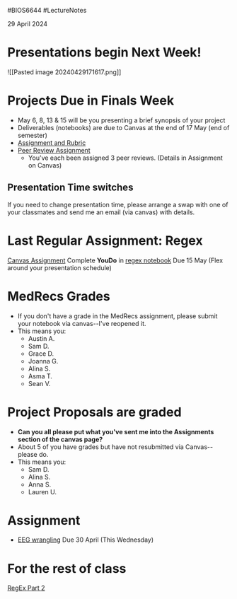 #BIOS6644
#LectureNotes

29 April  2024

# Presentations begin Next Week!
![[Pasted image 20240429171617.png]]

# Projects Due in Finals Week
- May 6, 8, 13 & 15 will be you presenting a brief synopsis of your project
- Deliverables (notebooks) are due to Canvas at the end of 17 May (end of semester)
- [Assignment and Rubric](https://ucdenver.instructure.com/courses/533986/assignments/1717710)
- [Peer Review Assignment](https://ucdenver.instructure.com/courses/533986/assignments/1718103)
	- You've each been assigned 3 peer reviews. (Details in Assignment on Canvas)
## Presentation Time switches
If you need to change presentation time, please arrange a swap with one of your classmates and send me an email (via canvas) with details.


# Last Regular Assignment: Regex 
[Canvas Assignment](https://ucdenver.instructure.com/courses/533986/assignments/1718544)
Complete **YouDo** in [regex notebook](https://github.com/BIOS6644/BIOS6644_Spring_2024/blob/main/Modules/Module_2/JamesKing_BIOS6644_RegEx_Transcription_Search.ipynb)
Due 15 May (Flex around your presentation schedule)

# MedRecs Grades
- If you don't have a grade in the MedRecs assignment, please submit your notebook via canvas--I've reopened it. 
- This means you:
	- Austin A.
	- Sam D. 
	- Grace D.
	- Joanna G.
	- Alina S.
	- Asma T.
	- Sean V. 


# Project Proposals are graded
-  **Can you all please put what you've sent me into the Assignments section of the canvas page?**   
- About 5 of you have grades but have not resubmitted via Canvas--please do.
- This means you:
	- Sam D.
	- Alina S.
	- Anna S.
	- Lauren U.


#  Assignment
- [EEG wrangling](https://ucdenver.instructure.com/courses/533986/assignments/1715961)  Due 30 April (This Wednesday)
# For the rest of class
[RegEx Part 2](https://github.com/BIOS6644/BIOS6644_Spring_2024/blob/main/Modules/Module_2/JamesKing_BIOS6644_RegEx_Transcription_Search.ipynb)

